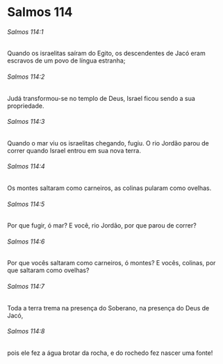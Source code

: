 # Salmos 114

###### Salmos 114:1

Quando os israelitas saíram do Egito, os descendentes de Jacó eram escravos de um povo de língua estranha;

###### Salmos 114:2

Judá transformou-se no templo de Deus, Israel ficou sendo a sua propriedade.

###### Salmos 114:3

Quando o mar viu os israelitas chegando, fugiu. O rio Jordão parou de correr quando Israel entrou em sua nova terra.

###### Salmos 114:4

Os montes saltaram como carneiros, as colinas pularam como ovelhas.

###### Salmos 114:5

Por que fugir, ó mar? E você, rio Jordão, por que parou de correr?

###### Salmos 114:6

Por que vocês saltaram como carneiros, ó montes? E vocês, colinas, por que saltaram como ovelhas?

###### Salmos 114:7

Toda a terra trema na presença do Soberano, na presença do Deus de Jacó,

###### Salmos 114:8

pois ele fez a água brotar da rocha, e do rochedo fez nascer uma fonte!

